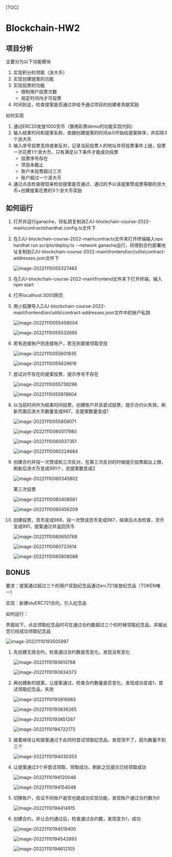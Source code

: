 [TOC]

# Blockchain-HW2

## 项目分析

主要分为以下功能模块

1. 实现积分的领取（浙大币）
2. 实现创建提案的功能
3. 实现投票的功能
    - 限制用户投票次数
    - 规定时间内才可投票
4. 时间到达，检查提案是否通过并给予通过项目的创建者贡献奖励



如何实现

1. 通过ERC20发放1000货币（挪用彩票demo的功能实现代码）
2. 输入结束时间和提案名称，依据创建提案的时间从0开始给提案排序，并扣除3个浙大币
3. 输入序号投票支持或者反对，记录当前投票人的地址并将投票事件上链，投票一次花费1个浙大币，只有满足以下条件才能成功投票
    - 投票序号存在
    - 项目未截止
    - 账户未投票超过三次
    - 账户超过一个浙大币
4. 通过点击检查按钮来检验提案是否通过，通过的予以该提案赞成票等额的浙大币+创建提案花费的3个浙大币奖励



## 如何运行

1. 打开并运行ganache，将私钥复制进ZJU-blockchain-course-2022-main\contracts\hardhat.config.ts文件下

2. 在ZJU-blockchain-course-2022-main\contracts文件夹打开终端输入npx hardhat run scripts/deploy.ts --network ganache运行，将得到合约部署地址复制到ZJU-blockchain-course-2022-main\frontend\src\utils\contract-addresses.json文件下

    ![image-20221110055327483](C:\Users\zhang\AppData\Roaming\Typora\typora-user-images\image-20221110055327483.png)

3. 在ZJU-blockchain-course-2022-main\frontend文件夹下打开终端，输入npm start

4. 打开localhost:3000网页

5. 用小狐狸导入ZJU-blockchain-course-2022-main\frontend\src\utils\contract-addresses.json文件中的账户私钥

    ![image-20221110055458004](C:\Users\zhang\AppData\Roaming\Typora\typora-user-images\image-20221110055458004.png)

    ![image-20221110055532695](C:\Users\zhang\AppData\Roaming\Typora\typora-user-images\image-20221110055532695.png)

6. 若有连接账户则连接账户，若无则直接领取空投

    ![image-20221110055601835](C:\Users\zhang\AppData\Roaming\Typora\typora-user-images\image-20221110055601835.png)

    ![image-20221110055629619](C:\Users\zhang\AppData\Roaming\Typora\typora-user-images\image-20221110055629619.png)

7. 尝试对不存在的提案投票，提示序号不存在

    ![image-20221110055738296](C:\Users\zhang\AppData\Roaming\Typora\typora-user-images\image-20221110055738296.png)

    ![image-20221110055819804](C:\Users\zhang\AppData\Roaming\Typora\typora-user-images\image-20221110055819804.png)

8. 以当前时间作为结束时间投票，创建账户并且尝试投票，提示合约以失效，刷新页面后浙大币数量变成997，总提案数量变成1

    ![image-20221110055859071](C:\Users\zhang\AppData\Roaming\Typora\typora-user-images\image-20221110055859071.png)

    ![image-20221110060017980](C:\Users\zhang\AppData\Roaming\Typora\typora-user-images\image-20221110060017980.png)

    ![image-20221110060037351](C:\Users\zhang\AppData\Roaming\Typora\typora-user-images\image-20221110060037351.png)

    ![image-20221110060224684](C:\Users\zhang\AppData\Roaming\Typora\typora-user-images\image-20221110060224684.png)

9. 创建合约并投一次赞成和三次反对，在第三次反对的时候提示投票超出上限，刷新后浙大币变成991个，总提案数变成2

    ![image-20221110060345802](C:\Users\zhang\AppData\Roaming\Typora\typora-user-images\image-20221110060345802.png)

    第三次投票

    ![image-20221110060408561](C:\Users\zhang\AppData\Roaming\Typora\typora-user-images\image-20221110060408561.png)

    ![image-20221110060456209](C:\Users\zhang\AppData\Roaming\Typora\typora-user-images\image-20221110060456209.png)

10. 创建投票，货币变成988，投一次赞成货币变成987，结束后点击检查，货币变成991，提案通过并返回货币

    ![image-20221110060650768](C:\Users\zhang\AppData\Roaming\Typora\typora-user-images\image-20221110060650768.png)

    ![image-20221110060722614](C:\Users\zhang\AppData\Roaming\Typora\typora-user-images\image-20221110060722614.png)

    ![image-20221110060808088](C:\Users\zhang\AppData\Roaming\Typora\typora-user-images\image-20221110060808088.png)

## BONUS

要求：提案通过超过三个的用户奖励纪念品通过erc721发放纪念品（TOKEN唯一）

实现：新建stuERC721合约，引入纪念品

如何运行：

界面如下，点击领取纪念品时可在通过合约数超过三个的时候领取纪念品，并输出您已经成功领取纪念品

![image-20221110193505997](C:\Users\zhang\AppData\Roaming\Typora\typora-user-images\image-20221110193505997.png)

1. 先创建无效合约，检查通过合约数是否变化，发现没有变化

    ![image-20221110193610768](C:\Users\zhang\AppData\Roaming\Typora\typora-user-images\image-20221110193610768.png)

    ![image-20221110193634373](C:\Users\zhang\AppData\Roaming\Typora\typora-user-images\image-20221110193634373.png)

2. 再创建新的提案，让提案通过，检查合约数量是否变化，发现成功变成1，尝试领取纪念品，失败

    ![image-20221110193816983](C:\Users\zhang\AppData\Roaming\Typora\typora-user-images\image-20221110193816983.png)

    ![image-20221110193836265](C:\Users\zhang\AppData\Roaming\Typora\typora-user-images\image-20221110193836265.png)

    ![image-20221110193851267](C:\Users\zhang\AppData\Roaming\Typora\typora-user-images\image-20221110193851267.png)

    ![image-20221110194722173](C:\Users\zhang\AppData\Roaming\Typora\typora-user-images\image-20221110194722173.png)

3. 接着继续让和提案通过于此同时尝试领取纪念品，发现领不了，因为数量不到三个

    ![image-20221110194030353](C:\Users\zhang\AppData\Roaming\Typora\typora-user-images\image-20221110194030353.png)

4. 让提案通过3个并尝试领取，领取成功，刷新之后提示已经领取成功

    ![image-20221110194120046](C:\Users\zhang\AppData\Roaming\Typora\typora-user-images\image-20221110194120046.png)

    ![image-20221110194154048](C:\Users\zhang\AppData\Roaming\Typora\typora-user-images\image-20221110194154048.png)

5. 切换账户，验证不同账户是否也能成功实现功能，发现账户通过合约数为0

    ![image-20221110194414915](C:\Users\zhang\AppData\Roaming\Typora\typora-user-images\image-20221110194414915.png)

6. 创建合约，并让合约通过后，检查通过合约数，发现变为1，成功

    ![image-20221110194519400](C:\Users\zhang\AppData\Roaming\Typora\typora-user-images\image-20221110194519400.png)

    ![image-20221110194542893](C:\Users\zhang\AppData\Roaming\Typora\typora-user-images\image-20221110194542893.png)

    ![image-20221110194612105](C:\Users\zhang\AppData\Roaming\Typora\typora-user-images\image-20221110194612105.png)

    

    

    

    

    

    

    



